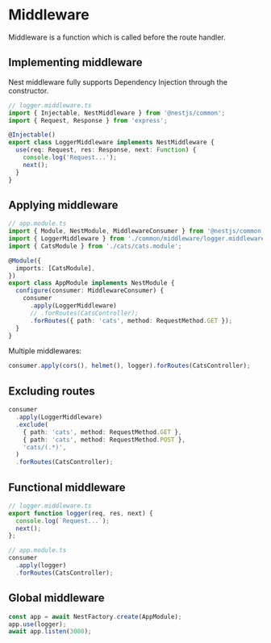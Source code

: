 # Middleware

Middleware is a function which is called before the route handler.


## Implementing middleware

Nest middleware fully supports Dependency Injection through the constructor.

```ts
// logger.middleware.ts
import { Injectable, NestMiddleware } from '@nestjs/common';
import { Request, Response } from 'express';

@Injectable()
export class LoggerMiddleware implements NestMiddleware {
  use(req: Request, res: Response, next: Function) {
    console.log('Request...');
    next();
  }
}
```


## Applying middleware

```ts
// app.module.ts
import { Module, NestModule, MiddlewareConsumer } from '@nestjs/common';
import { LoggerMiddleware } from './common/middleware/logger.middleware';
import { CatsModule } from './cats/cats.module';

@Module({
  imports: [CatsModule],
})
export class AppModule implements NestModule {
  configure(consumer: MiddlewareConsumer) {
    consumer
      .apply(LoggerMiddleware)
      // .forRoutes(CatsController);
      .forRoutes({ path: 'cats', method: RequestMethod.GET });
  }
}
```

Multiple middlewares:

```ts
consumer.apply(cors(), helmet(), logger).forRoutes(CatsController);
```


## Excluding routes

```ts
consumer
  .apply(LoggerMiddleware)
  .exclude(
    { path: 'cats', method: RequestMethod.GET },
    { path: 'cats', method: RequestMethod.POST },
    'cats/(.*)',
  )
  .forRoutes(CatsController);
```


## Functional middleware

```ts
// logger.middleware.ts
export function logger(req, res, next) {
  console.log(`Request...`);
  next();
};
```

```ts
// app.module.ts
consumer
  .apply(logger)
  .forRoutes(CatsController);
```


## Global middleware

```ts
const app = await NestFactory.create(AppModule);
app.use(logger);
await app.listen(3000);
```